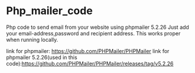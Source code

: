 # Php_mailer_code

Php code to send email from your website using phpmailer 5.2.26
Just add your email-address,password and recipient address.
This works proper when running locally.

link for phpmailer: https://github.com/PHPMailer/PHPMailer
link for phpmailer 5.2.26(used in this code):https://github.com/PHPMailer/PHPMailer/releases/tag/v5.2.26

